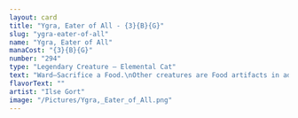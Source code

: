 ```yaml
---
layout: card
title: "Ygra, Eater of All - {3}{B}{G}"
slug: "ygra-eater-of-all"
name: "Ygra, Eater of All"
manaCost: "{3}{B}{G}"
number: "294"
type: "Legendary Creature — Elemental Cat"
text: "Ward—Sacrifice a Food.\nOther creatures are Food artifacts in addition to their other types and have "{2}, {T}, Sacrifice this permanent: You gain 3 life."\nWhenever a Food is put into a graveyard from the battlefield, put two +1/+1 counters on Ygra."
flavorText: ""
artist: "Ilse Gort"
image: "/Pictures/Ygra,_Eater_of_All.png"
---
```


